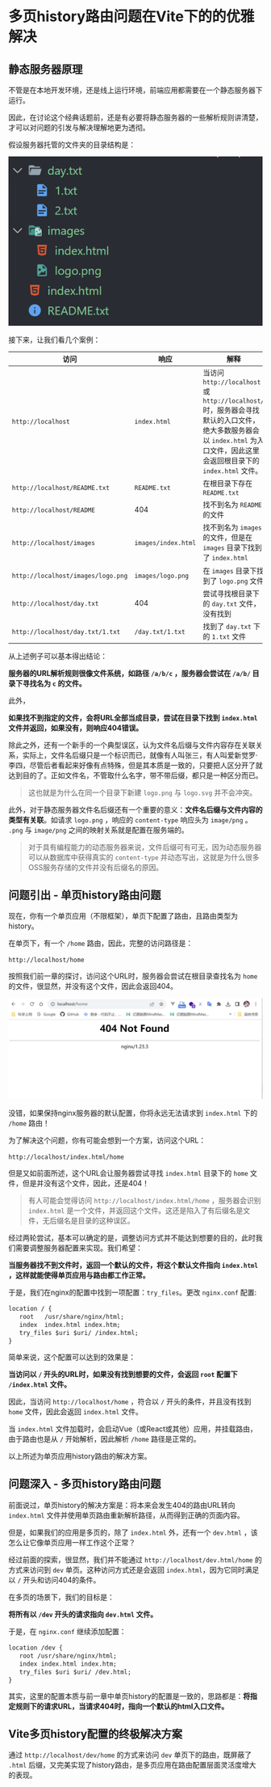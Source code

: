 # 多页history路由问题在Vite下的的优雅解决


## 静态服务器原理

不管是在本地开发环境，还是线上运行环境，前端应用都需要在一个静态服务器下运行。

因此，在讨论这个经典话题前，还是有必要将静态服务器的一些解析规则讲清楚，才可以对问题的引发与解决理解地更为透彻。

假设服务器托管的文件夹的目录结构是：

<!-- - images
   - logo.png
   - logo.svg
- day.txt
   - 1.txt
   - 2.txt
   - 3.txt
   - 5.txt
   - exception
      - 4.txt
- index.html
- README.txt -->

![](./images/server-content.png)

接下来，让我们看几个案例：

| 访问 | 响应 | 解释 |
| -- |-- |-- |
| `http://localhost` | `index.html` | 当访问 `http://localhost` 或 `http://localhost/` 时，服务器会寻找默认的入口文件，绝大多数服务器会以 `index.html` 为入口文件，因此这里会返回根目录下的 `index.html` 文件。|
| `http://localhost/README.txt` | `README.txt` | 在根目录下存在 `README.txt` |
| `http://localhost/README` | 404 | 找不到名为 `README` 的文件 |
| `http://localhost/images` | `images/index.html` | 找不到名为 `images` 的文件，但是在 `images` 目录下找到了 `index.html` |
| `http://localhost/images/logo.png` | `images/logo.png` | 在 `images` 目录下找到了 `logo.png` 文件 |
| `http://localhost/day.txt` | 404 | 尝试寻找根目录下的 `day.txt` 文件，没有找到 |
| `http://localhost/day.txt/1.txt` | `/day.txt/1.txt` | 找到了 `day.txt` 下的 `1.txt` 文件 | 


从上述例子可以基本得出结论：

**服务器的URL解析规则很像文件系统，如路径 `/a/b/c` ，服务器会尝试在 `/a/b/` 目录下寻找名为 `c` 的文件。**

此外，

**如果找不到指定的文件，会将URL全部当成目录，尝试在目录下找到 `index.html` 文件并返回，如果没有，则响应404错误。**

除此之外，还有一个新手的一个典型误区，认为文件名后缀与文件内容存在关联关系，实际上，文件名后缀只是一个标识而已，就像有人叫张三，有人叫爱新觉罗·李四，尽管后者看起来好像有点特殊，但是其本质是一致的，只要把人区分开了就达到目的了。正如文件名，不管取什么名字，带不带后缀，都只是一种区分而已。

> 这也就是为什么在同一个目录下新建 `logo.png` 与 `logo.svg` 并不会冲突。

此外，对于静态服务器文件名后缀还有一个重要的意义：**文件名后缀与文件内容的类型有关联**。如请求 `logo.png` ，响应的 `content-type` 响应头为 `image/png` 。 `.png` 与 `image/png` 之间的映射关系就是配置在服务端的。

> 对于具有编程能力的动态服务器来说，文件后缀可有可无，因为动态服务器可以从数据库中获得真实的 `content-type` 并动态写出，这就是为什么很多OSS服务存储的文件并没有后缀名的原因。





## 问题引出 - 单页history路由问题

现在，你有一个单页应用（不限框架），单页下配置了路由，且路由类型为history。

在单页下，有一个 `/home` 路由，因此，完整的访问路径是：

`http://localhost/home`

按照我们前一章的探讨，访问这个URL时，服务器会尝试在根目录查找名为 `home` 的文件，很显然，并没有这个文件，因此会返回404。

![](./images/404.png)

没错，如果保持nginx服务器的默认配置，你将永远无法请求到 `index.html` 下的 `/home` 路由！

为了解决这个问题，你有可能会想到一个方案，访问这个URL：

`http://localhost/index.html/home`

但是又如前面所述，这个URL会让服务器尝试寻找 `index.html` 目录下的 `home` 文件，但是并没有这个文件，因此，还是404！

> 有人可能会觉得访问 `http://localhost/index.html/home` ，服务器会识别 `index.html` 是一个文件，并返回这个文件。这还是陷入了有后缀名是文件，无后缀名是目录的这种误区。

经过两轮尝试，基本可以确定的是，调整访问方式并不能达到想要的目的，此时我们需要调整服务器配置来实现。我们希望：

**当服务器找不到文件时，返回一个默认的文件，将这个默认文件指向 `index.html` ，这样就能使得单页应用与路由都工作正常。**

于是，我们在nginx的配置中找到一项配置：`try_files`。更改 `nginx.conf` 配置:

```
location / {
   root   /usr/share/nginx/html;
   index  index.html index.htm;
   try_files $uri $uri/ /index.html;
}
```

简单来说，这个配置可以达到的效果是：

**当访问以 `/` 开头的URL时，如果没有找到想要的文件，会返回 `root` 配置下 `/index.html` 文件。**

因此，当访问 `http://localhost/home` ，符合以 `/` 开头的条件，并且没有找到 `home` 文件，因此会返回 `index.html` 文件。

当 `index.html` 文件加载时，会启动Vue（或React或其他）应用，并挂载路由，由于路由也是从 `/` 开始解析，因此解析 `/home` 路径是正常的。

以上所述为单页应用history路由的解决方案。

## 问题深入 - 多页history路由问题

前面说过，单页history的解决方案是：将本来会发生404的路由URL转向 `index.html` 文件并使用单页路由重新解析路径，从而得到正确的页面内容。

但是，如果我们的应用是多页的，除了 `index.html` 外，还有一个 `dev.html` ，该怎么让它像单页应用一样工作这个正常？

经过前面的探索，很显然，我们并不能通过 `http://localhost/dev.html/home` 的方式来访问到 `dev` 单页。这种访问方式还是会返回 `index.html`，因为它同时满足以 `/` 开头和访问404的条件。

在多页的场景下，我们的目标是：

**将所有以 `/dev` 开头的请求指向 `dev.html` 文件。**

于是，在 `nginx.conf` 继续添加配置：

```
location /dev {
   root /usr/share/nginx/html;
   index index.html index.htm;
   try_files $uri $uri/ /dev.html;
}
```

其实，这里的配置本质与前一章中单页history的配置是一致的，思路都是：**将指定规则下的请求URL，当请求404时，指向一个默认的html入口文件。**



## Vite多页history配置的终极解决方案

通过 `http://localhost/dev/home` 的方式来访问 `dev` 单页下的路由，既屏蔽了 `.html` 后缀，又完美实现了history路由，是多页应用在路由配置层面灵活度增大的表现。

<Todo />

